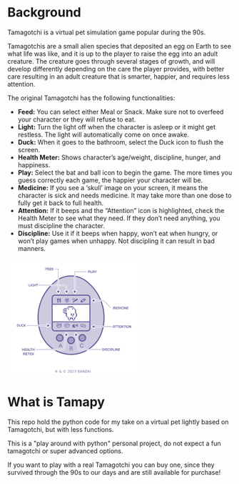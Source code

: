 # Background
Tamagotchi is a virtual pet simulation game popular during the 90s.

Tamagotchis are a small alien species that deposited an egg on Earth to see what life was like, and it is up to the player to raise the egg into an adult creature.
The creature goes through several stages of growth, and will develop differently depending on the care the player provides, with better care resulting in an adult creature that is smarter, happier, and requires less attention.

The original Tamagotchi has the following functionalities:
- **Feed:** You can select either Meal or Snack. Make sure not to overfeed your character or they will refuse to eat.
- **Light:** Turn the light off when the character is asleep or it might get restless. The light will automatically come on once awake.
- **Duck:** When it goes to the bathroom, select the Duck icon to flush the screen.
- **Health Meter:** Shows character’s age/weight, discipline, hunger, and happiness.
- **Play:** Select the bat and ball icon to begin the game. The more times you guess correctly each game, the happier your character will be.
- **Medicine:** If you see a ‘skull’ image on your screen, it means the character is sick and needs medicine. It may take more than one dose to fully get it back to full health.
- **Attention:** If it beeps and the “Attention” icon is highlighted, check the Health Meter to see what they need. If they don’t need anything, you must discipline the character.
- **Discipline:** Use it if it beeps when happy, won’t eat when hungry, or won’t play games when unhappy. Not discipling it can result in bad manners.

![Tamagotchi instructions](instruction.png)


# What is Tamapy
This repo hold the python code for my take on a virtual pet lightly based on Tamagotchi, but with less functions.

This is a "play around with python" personal project, do not expect a fun tamagotchi or super advanced options.

If you want to play with a real Tamagotchi you can buy one, since they survived through the 90s to our days and are still available for purchase!

